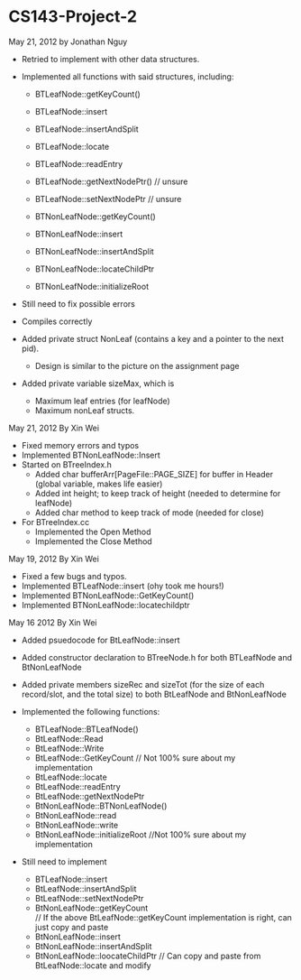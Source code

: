 CS143-Project-2
===============
May 21, 2012 by Jonathan Nguy
 - Retried to implement with other data structures.
 - Implemented all functions with said structures, including:
 	- BTLeafNode::getKeyCount()
 	- BTLeafNode::insert
 	- BTLeafNode::insertAndSplit
 	- BTLeafNode::locate
 	- BTLeafNode::readEntry
 	- BTLeafNode::getNextNodePtr() // unsure
 	- BTLeafNode::setNextNodePtr // unsure
 	
 	- BTNonLeafNode::getKeyCount()
 	- BTNonLeafNode::insert
 	- BTNonLeafNode::insertAndSplit
 	- BTNonLeafNode::locateChildPtr
 	- BTNonLeafNode::initializeRoot

 - Still need to fix possible errors
 - Compiles correctly
 - Added private struct NonLeaf (contains a key and a pointer to the next pid).
 	- Design is similar to the picture on the assignment page
 - Added private variable sizeMax, which is
 	- Maximum leaf entries (for leafNode)
 	- Maximum nonLeaf structs.
 
May 21, 2012 By Xin Wei
 - Fixed memory errors and typos
 - Implemented BTNonLeafNode::Insert
 - Started on BTreeIndex.h
	- Added char bufferArr[PageFile::PAGE_SIZE] for buffer in Header (global variable, makes life easier)
	- Added int height; to keep track of height (needed to determine for leafNode)
	- Added char method to keep track of mode (needed for close)
 - For BTreeIndex.cc
	- Implemented the Open Method
	- Implemented the Close Method

May 19, 2012 By Xin Wei
 - Fixed a few bugs and typos.
 - Implemented BTLeafNode::insert (ohy took me hours!)
 - Implemented BTNonLeafNode::GetKeyCount()
 - Implemented BTNonLeafNode::locatechildptr

May 16 2012 By Xin Wei
 - Added psuedocode for BtLeafNode::insert
 - Added constructor declaration to BTreeNode.h for both BTLeafNode and BtNonLeafNode
 - Added private members sizeRec and sizeTot (for the size of each record/slot, and the total size)
	to both BtLeafNode and BtNonLeafNode
 - Implemented the following functions:
 	- BTLeafNode::BTLeafNode()
	- BtLeafNode::Read
	- BtLeafNode::Write
	- BtLeafNode::GetKeyCount
		// Not 100% sure about my implementation
	- BtLeafNode::locate
	- BtLeafNode::readEntry
	- BtLeafNode::getNextNodePtr
	- BtNonLeafNode::BTNonLeafNode()
	- BtNonLeafNode::read
	- BtNonLeafNode::write
	- BtNonLeafNode::initializeRoot
		//Not 100% sure about my implementation


 - Still need to implement
	- BTLeafNode::insert
	- BtLeafNode::insertAndSplit
	- BtLeafNode::setNextNodePtr
	- BtNonLeafNode::getKeyCount	
		// If the above BtLeafNode::getKeyCount implementation is right, can just copy and paste
	- BtNonLeafNode::insert
	- BtNonLeafNode::insertAndSplit
	- BtNonLeafNode::loocateChildPtr
		// Can copy and paste from BtLeafNode::locate and modify
